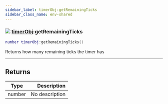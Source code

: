 ```yaml
---
sidebar_label: timerObj:getRemainingTicks
sidebar_class_name: env-shared
---
```


### ![](/img/wiki/shared.png) [timerObj](../timerobj/README.md):getRemainingTicks

```lua
number timerObj:getRemainingTicks()
```

Returns how many remaining ticks the timer has<br/>

-----------------
## Returns

| Type   | Description |
| ------ | ----------: |
| number | No description |
